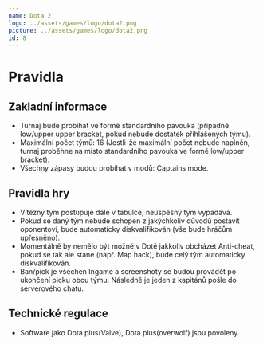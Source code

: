```yaml
---
name: Dota 2
logo: ../assets/games/logo/dota2.png
picture: ../assets/games/logo/dota2.png
id: 8
---
```


# Pravidla

## Zakladní informace

- Turnaj bude probíhat ve formě standardního pavouka (případně low/upper upper bracket, pokud nebude dostatek přihlášených týmu).
- Maximální počet týmů: 16 (Jestli-že maximální počet nebude naplněn, turnaj proběhne na místo standardního pavouka ve formě low/upper bracket).
- Všechny zápasy budou probíhat v modů: Captains mode.

## Pravidla hry
- Vítězný tým postupuje dále v tabulce, neúspěšný tým vypadává.
- Pokud se daný tým nebude schopen z jakýchkoliv důvodů postavit oponentovi, bude automaticky diskvalifikován (vše bude hráčům upřesněno).
- Momentálně by nemělo být možné v Dotě jakkoliv obcházet Anti-cheat, pokud se tak ale stane (např. Map hack), bude celý tým automaticky diskvalifikován.
- Ban/pick je všechen Ingame a screenshoty se budou provádět po ukončení picku obou týmu. Následně je jeden z kapitánů pošle do serverového chatu.

## Technické regulace
- Software jako Dota plus(Valve), Dota plus(overwolf) jsou povoleny. 
